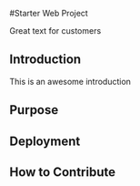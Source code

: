 #Starter Web Project

Great text for customers

## Introduction

This is an awesome introduction

## Purpose

## Deployment

## How to Contribute